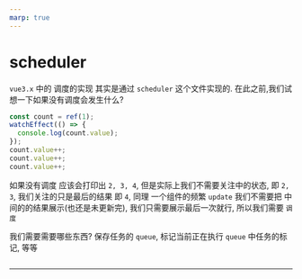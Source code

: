 ```yaml
---
marp: true
---
```


# scheduler

`vue3.x` 中的 调度的实现 其实是通过 `scheduler` 这个文件实现的. 在此之前,我们试想一下如果没有调度会发生什么?

```typescript
const count = ref(1);
watchEffect(() => {
  console.log(count.value);
});
count.value++;
count.value++;
count.value++;
```

如果没有调度 应该会打印出 `2, 3, 4`, 但是实际上我们不需要关注中的状态, 即 `2, 3`, 我们关注的只是最后的结果 即 `4`, 同理 一个组件的频繁 `update` 我们不需要把 中间的的结果展示(也还是未更新完), 我们只需要展示最后一次就行, 所以我们需要 `调度`

我们需要需要哪些东西? 保存任务的 `queue`, 标记当前正在执行 `queue` 中任务的标记, 等等

```javascript

```

---
